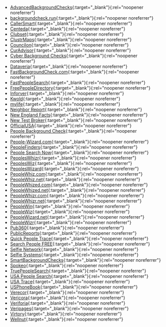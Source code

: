 - [AdvancedBackgroundChecks](https://www.advancedbackgroundchecks.com/removal){:target="_blank"}{:rel="noopener noreferrer"}
- [backgroundcheck.run](https://backgroundcheck.run/ng/control/privacy){:target="_blank"}{:rel="noopener noreferrer"}
- [CallerSmart](https://www.callersmart.com/opt-out){:target="_blank"}{:rel="noopener noreferrer"}
- [Centeda](https://centeda.com/ng/control/privacy){:target="_blank"}{:rel="noopener noreferrer"}
- [Clubset](https://clubset.com/private/control/privacy){:target="_blank"}{:rel="noopener noreferrer"}
- [ClustrMaps](https://clustrmaps.com/bl/opt-out){:target="_blank"}{:rel="noopener noreferrer"}
- [Councilon](https://councilon.com/ex/control/privacy){:target="_blank"}{:rel="noopener noreferrer"}
- [CurAdvisor](https://curadvisor.com/nada/control/privacy){:target="_blank"}{:rel="noopener noreferrer"}
- [Cyber Background Checks](https://cyberbackgroundchecks.com/donotsellmyinfo){:target="_blank"}{:rel="noopener noreferrer"}
- [Dataveria](https://dataveria.com/ng/control/privacy){:target="_blank"}{:rel="noopener noreferrer"}
- [FastBackgroundCheck.com](https://www.fastbackgroundcheck.com/opt-out){:target="_blank"}{:rel="noopener noreferrer"}
- [FastPeopleSearch](https://www.fastpeoplesearch.com/removal){:target="_blank"}{:rel="noopener noreferrer"}
- [FreePeopleDirectory](https://freepeopledirectory.com/contact){:target="_blank"}{:rel="noopener noreferrer"}
- [Inforver](https://persontrust.com/ng/control/privacy){:target="_blank"}{:rel="noopener noreferrer"}
- [Kwold](https://kwold.com/ns/control/privacy){:target="_blank"}{:rel="noopener noreferrer"}
- [mylife](https://www.mylife.com/ccpa/index.pubview){:target="_blank"}{:rel="noopener noreferrer"}
- [Neighbor Report](https://neighbor.report/remove){:target="_blank"}{:rel="noopener noreferrer"}
- [New England Facts](https://newenglandfacts.com/ng/control/privacy){:target="_blank"}{:rel="noopener noreferrer"}
- [New Test Broker](https://verecor.com/ng/control/privacy){:target="_blank"}{:rel="noopener noreferrer"}
- [OfficialUSA](https://www.officialusa.com/opt-out/){:target="_blank"}{:rel="noopener noreferrer"}
- [People Background Check](https://people-background-check.com/ng/control/privacy){:target="_blank"}{:rel="noopener noreferrer"}
- [People-Wizard.com](https://people-wizard.com/optout){:target="_blank"}{:rel="noopener noreferrer"}
- [PeopleFinders](https://www.peoplefinders.com/opt-out){:target="_blank"}{:rel="noopener noreferrer"}
- [People Search Now](https://www.peoplesearchnow.com/opt-out){:target="_blank"}{:rel="noopener noreferrer"}
- [PeoplesWhizr](https://peopleswhizr.com/optout){:target="_blank"}{:rel="noopener noreferrer"}
- [PeoplesWiz](https://peopleswiz.com/optout){:target="_blank"}{:rel="noopener noreferrer"}
- [PeoplesWizard](https://peopleswizard.com/optout){:target="_blank"}{:rel="noopener noreferrer"}
- [PeopleWhiz.com](https://www.peoplewhiz.com/remove-my-info){:target="_blank"}{:rel="noopener noreferrer"}
- [PeopleWhiz.net](https://peoplewhiz.net/optout){:target="_blank"}{:rel="noopener noreferrer"}
- [PeopleWhized.com](https://peoplewhized.com/optout){:target="_blank"}{:rel="noopener noreferrer"}
- [PeopleWhized.net](https://peoplewhized.net/optout){:target="_blank"}{:rel="noopener noreferrer"}
- [PeopleWhizr.com](https://peoplewhizr.com/optout){:target="_blank"}{:rel="noopener noreferrer"}
- [PeopleWhizr.net](https://peoplewhizr.net/optout){:target="_blank"}{:rel="noopener noreferrer"}
- [PeopleWin](https://www.spokeo.com/optout){:target="_blank"}{:rel="noopener noreferrer"}
- [PeopleWiz](https://peoplewiz.com/optout){:target="_blank"}{:rel="noopener noreferrer"}
- [PeopleWizard.net](https://peoplewizard.net/optout){:target="_blank"}{:rel="noopener noreferrer"}
- [PeopleWizr](https://peoplewizr.com/optout){:target="_blank"}{:rel="noopener noreferrer"}
- [Pub360](https://plcom.net/ng/control/privacy){:target="_blank"}{:rel="noopener noreferrer"}
- [PublicReports](https://persontrust.com/ng/control/privacy){:target="_blank"}{:rel="noopener noreferrer"}
- [Quick People Trace](https://www.quickpeopletrace.com/contact-us/){:target="_blank"}{:rel="noopener noreferrer"}
- [Search People FREE](https://www.searchpeoplefree.com/opt-out){:target="_blank"}{:rel="noopener noreferrer"}
- [Selfie Network](https://spokeo.com/optout){:target="_blank"}{:rel="noopener noreferrer"}
- [Selfie Systems](https://spokeo.com/optout){:target="_blank"}{:rel="noopener noreferrer"}
- [SmartBackgroundChecks](https://www.smartbackgroundchecks.com/optout){:target="_blank"}{:rel="noopener noreferrer"}
- [Spokeo](https://spokeo.com/optout){:target="_blank"}{:rel="noopener noreferrer"}
- [TruePeopleSearch](https://www.truepeoplesearch.com/removal){:target="_blank"}{:rel="noopener noreferrer"}
- [USA People Search](https://www.usa-people-search.com/manage){:target="_blank"}{:rel="noopener noreferrer"}
- [USA Trace](https://www.usatrace.com/contact-us/){:target="_blank"}{:rel="noopener noreferrer"}
- [USPhoneBook](https://www.usphonebook.com/opt-out){:target="_blank"}{:rel="noopener noreferrer"}
- [Verecor](https://verecor.com/ng/control/privacy){:target="_blank"}{:rel="noopener noreferrer"}
- [Vericora](https://vericora.com/ng/control/privacy){:target="_blank"}{:rel="noopener noreferrer"}
- [Veriforia](https://veriforia.com/ng/control/privacy){:target="_blank"}{:rel="noopener noreferrer"}
- [Veripages](https://veripages.com/inner/control/privacy){:target="_blank"}{:rel="noopener noreferrer"}
- [Virtory](https://virtory.com/prvt/control/privacy){:target="_blank"}{:rel="noopener noreferrer"}
- [Wellnut](https://wellnut.com/noi/control/privacy){:target="_blank"}{:rel="noopener noreferrer"}
